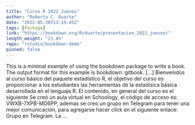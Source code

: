 ```yaml
---
title: "Curso R 2022 Jueves"
author: "Roberto C. Duarte"
date: "2022-05-26T13:19:45Z"
tags: [Package]
link: "https://bookdown.org/Rcduarte/presentacion_2022_jueves/"
length_weight: "21.8%"
repo: "rstudio/bookdown-demo"
pinned: false
---
```


This is a minimal example of using the bookdown package to write a book. The output format for this example is bookdown::gitbook. [...] Bienvenidos al curso básico del paquete estadístico R, el objetivo del curso es proporcionar a los estudiantes las herramientas de la estadísica básica desarrollada en el lenguaje R. El contenido, en general del curso es el siguiente Se creó un aula virtual en Schoology, el código de acceso es: VWXB-7XPB-MD6PP, ademas se creo un grupo en Telegram para tener una mejor comunicación, para agregarse hacer click en el siguiente enlace: Grupo en Telegram. La ...
